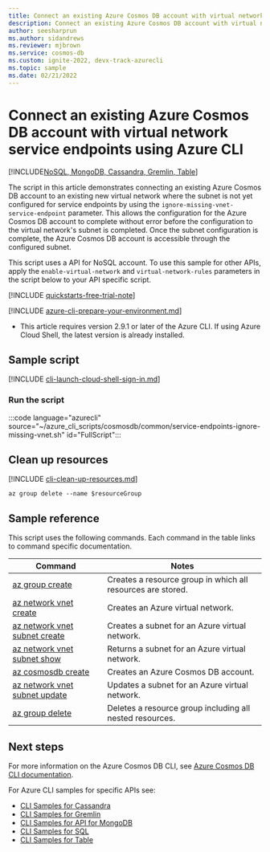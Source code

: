 ```yaml
---
title: Connect an existing Azure Cosmos DB account with virtual network service endpoints
description: Connect an existing Azure Cosmos DB account with virtual network service endpoints
author: seesharprun
ms.author: sidandrews
ms.reviewer: mjbrown
ms.service: cosmos-db
ms.custom: ignite-2022, devx-track-azurecli
ms.topic: sample
ms.date: 02/21/2022
---
```


# Connect an existing Azure Cosmos DB account with virtual network service endpoints using Azure CLI

[!INCLUDE[NoSQL, MongoDB, Cassandra, Gremlin, Table](../../../includes/appliesto-nosql-mongodb-cassandra-gremlin-table.md)]

The script in this article demonstrates connecting an existing Azure Cosmos DB account to an existing new virtual network where the subnet is not yet configured for service endpoints by using the `ignore-missing-vnet-service-endpoint` parameter. This allows the configuration for the Azure Cosmos DB account to complete without error before the configuration to the virtual network's subnet is completed. Once the subnet configuration is complete, the Azure Cosmos DB account is accessible through the configured subnet.

This script uses a API for NoSQL account. To use this sample for other APIs, apply the `enable-virtual-network` and `virtual-network-rules` parameters in the script below to your API specific script.

[!INCLUDE [quickstarts-free-trial-note](../../../../../includes/quickstarts-free-trial-note.md)]

[!INCLUDE [azure-cli-prepare-your-environment.md](~/articles/reusable-content/azure-cli/azure-cli-prepare-your-environment.md)]

- This article requires version 2.9.1 or later of the Azure CLI. If using Azure Cloud Shell, the latest version is already installed.

## Sample script

[!INCLUDE [cli-launch-cloud-shell-sign-in.md](../../../../../includes/cli-launch-cloud-shell-sign-in.md)]

### Run the script

:::code language="azurecli" source="~/azure_cli_scripts/cosmosdb/common/service-endpoints-ignore-missing-vnet.sh" id="FullScript":::

## Clean up resources

[!INCLUDE [cli-clean-up-resources.md](../../../../../includes/cli-clean-up-resources.md)]

```azurecli
az group delete --name $resourceGroup
```

## Sample reference

This script uses the following commands. Each command in the table links to command specific documentation.

| Command | Notes |
|---|---|
| [az group create](/cli/azure/group#az-group-create) | Creates a resource group in which all resources are stored. |
| [az network vnet create](/cli/azure/network/vnet#az-network-vnet-create) | Creates an Azure virtual network. |
| [az network vnet subnet create](/cli/azure/network/vnet/subnet#az-network-vnet-subnet-create) | Creates a subnet for an Azure virtual network. |
| [az network vnet subnet show](/cli/azure/network/vnet/subnet#az-network-vnet-subnet-show) | Returns a subnet for an Azure virtual network. |
| [az cosmosdb create](/cli/azure/cosmosdb#az-cosmosdb-create) | Creates an Azure Cosmos DB account. |
| [az network vnet subnet update](/cli/azure/network/vnet/subnet#az-network-vnet-subnet-update) | Updates a subnet for an Azure virtual network. |
| [az group delete](/cli/azure/resource#az-resource-delete) | Deletes a resource group including all nested resources. |

## Next steps

For more information on the Azure Cosmos DB CLI, see [Azure Cosmos DB CLI documentation](/cli/azure/cosmosdb).

For Azure CLI samples for specific APIs see:

- [CLI Samples for Cassandra](../../../cassandra/cli-samples.md)
- [CLI Samples for Gremlin](../../../graph/cli-samples.md)
- [CLI Samples for API for MongoDB](../../../mongodb/cli-samples.md)
- [CLI Samples for SQL](../../../sql/cli-samples.md)
- [CLI Samples for Table](../../../table/cli-samples.md)
